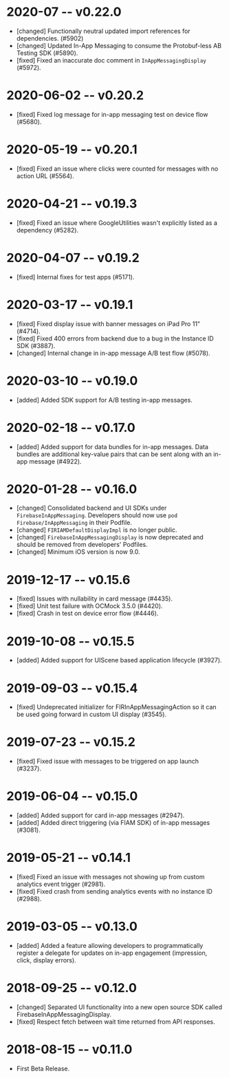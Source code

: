 # 2020-07 -- v0.22.0
- [changed] Functionally neutral updated import references for dependencies. (#5902)
- [changed] Updated In-App Messaging to consume the Protobuf-less AB Testing SDK (#5890).
- [fixed] Fixed an inaccurate doc comment in `InAppMessagingDisplay` (#5972).

# 2020-06-02 -- v0.20.2
- [fixed] Fixed log message for in-app messaging test on device flow (#5680).

# 2020-05-19 -- v0.20.1
- [fixed] Fixed an issue where clicks were counted for messages with no action URL (#5564).

# 2020-04-21 -- v0.19.3
- [fixed] Fixed an issue where GoogleUtilities wasn't explicitly listed as a dependency (#5282).

# 2020-04-07 -- v0.19.2
- [fixed] Internal fixes for test apps (#5171).

# 2020-03-17 -- v0.19.1
- [fixed] Fixed display issue with banner messages on iPad Pro 11" (#4714).
- [fixed] Fixed 400 errors from backend due to a bug in the Instance ID SDK (#3887).
- [changed] Internal change in in-app message A/B test flow (#5078).

# 2020-03-10 -- v0.19.0
- [added] Added SDK support for A/B testing in-app messages.

# 2020-02-18 -- v0.17.0
- [added] Added support for data bundles for in-app messages. Data bundles are additional key-value pairs that can be sent along with an in-app message (#4922).

# 2020-01-28 -- v0.16.0
- [changed] Consolidated backend and UI SDKs under `FirebaseInAppMessaging`. Developers should now use `pod Firebase/InAppMessaging` in their Podfile.
- [changed] `FIRIAMDefaultDisplayImpl` is no longer public.
- [changed] `FirebaseInAppMessagingDisplay` is now deprecated and should be removed from developers' Podfiles.
- [changed] Minimum iOS version is now 9.0.

# 2019-12-17 -- v0.15.6
- [fixed] Issues with nullability in card message (#4435).
- [fixed] Unit test failure with OCMock 3.5.0 (#4420).
- [fixed] Crash in test on device error flow (#4446).

# 2019-10-08 -- v0.15.5
- [added] Added support for UIScene based application lifecycle (#3927).

# 2019-09-03 -- v0.15.4
- [fixed] Undeprecated initializer for FIRInAppMessagingAction so it can be used going forward in custom UI display (#3545).

# 2019-07-23 -- v0.15.2
- [fixed] Fixed issue with messages to be triggered on app launch (#3237).

# 2019-06-04 -- v0.15.0
- [added] Added support for card in-app messages (#2947).
- [added] Added direct triggering (via FIAM SDK) of in-app messages (#3081).

# 2019-05-21 -- v0.14.1
- [fixed] Fixed an issue with messages not showing up from custom analytics event trigger (#2981).
- [fixed] Fixed crash from sending analytics events with no instance ID (#2988).

# 2019-03-05 -- v0.13.0
- [added] Added a feature allowing developers to programmatically register a delegate for updates on in-app engagement (impression, click, display errors).

# 2018-09-25 -- v0.12.0
- [changed] Separated UI functionality into a new open source SDK called FirebaseInAppMessagingDisplay.
- [fixed] Respect fetch between wait time returned from API responses.

# 2018-08-15 -- v0.11.0
- First Beta Release.

